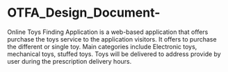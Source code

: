 # OTFA_Design_Document-
Online Toys Finding Application is a web-based application that offers purchase the toys service to the application visitors. It offers to purchase the different or single toy. Main categories include Electronic toys, mechanical toys, stuffed toys. Toys will be delivered to address provide by user during the prescription delivery hours.
